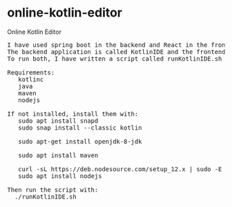 # online-kotlin-editor
Online Kotlin Editor
<pre>
I have used spring boot in the backend and React in the frontend. 
The backend application is called KotlinIDE and the frontend application is called client. 
To run both, I have written a script called runKotlinIDE.sh which is located at root of the repository. 

Requirements:
   kotlinc
   java
   maven
   nodejs 

If not installed, install them with:
   sudo apt install snapd
   sudo snap install --classic kotlin
   
   sudo apt-get install openjdk-8-jdk
  
   sudo apt install maven 
  
   curl -sL https://deb.nodesource.com/setup_12.x | sudo -E bash - 
   sudo apt install nodejs 
  
Then run the script with: 
  ./runKotlinIDE.sh 
  
</pre>
